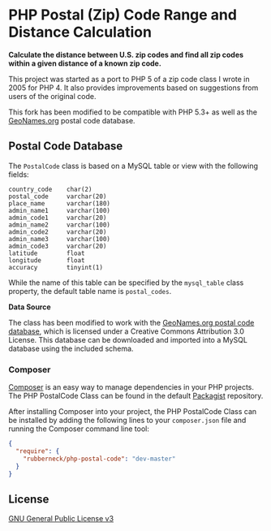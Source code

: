 PHP Postal (Zip) Code Range and Distance Calculation
====================================================

**Calculate the distance between U.S. zip codes and find all zip codes within a
given distance of a known zip code.**

This project was started as a port to PHP 5 of a zip code class I wrote in 2005
for PHP 4. It also provides improvements based on suggestions from users of
the original code.

This fork has been modified to be compatible with PHP 5.3+ as well as the [GeoNames.org][1]
postal code database.


Postal Code Database
--------------------

The `PostalCode` class is based on a MySQL table or view with the following fields:

    country_code    char(2)
    postal_code     varchar(20)
    place_name      varchar(180)
    admin_name1     varchar(100)
    admin_code1     varchar(20)
    admin_name2     varchar(100)
    admin_code2     varchar(20)
    admin_name3     varchar(100)
    admin_code3     varchar(20)
    latitude        float
    longitude       float
    accuracy        tinyint(1)


While the name of this table can be specified by the `mysql_table` class property,
the default table name is `postal_codes`.

**Data Source**

The class has been modified to work with the [GeoNames.org postal code database][2], which
is licensed under a Creative Commons Attribution 3.0 License. This database can be
downloaded and imported into a MySQL database using the included schema.

### Composer

[Composer](http://getcomposer.org/) is an easy way to manage dependencies in your PHP projects. The PHP PostalCode Class can be found in the default [Packagist](http://packagist.org/) repository.

After installing Composer into your project, the PHP PostalCode Class can be installed by adding the following lines to your `composer.json` file and running the Composer command line tool:

```json
{
  "require": {
    "rubberneck/php-postal-code": "dev-master"
  }
}
```

License
-------

[GNU General Public License v3][3]

[1]: http://www.geonames.org/export/
[2]: http://download.geonames.org/export/zip/
[3]: http://opensource.org/licenses/gpl-3.0.html

